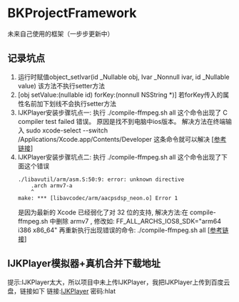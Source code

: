 # BKProjectFramework
未来自己使用的框架（一步步更新中）

## 记录坑点
1. 运行时赋值object_setIvar(id  _Nullable obj, Ivar  _Nonnull ivar, id  _Nullable value) 该方法不执行setter方法 
2. [obj setValue:(nullable id) forKey:(nonnull NSString *)] 若forKey传入的属性名前加下划线不会执行setter方法
3. IJKPlayer安装步骤坑点一: 执行 ./compile-ffmpeg.sh all 这个命令出现了 C compiler test failed 错误。 原因是找不到电脑中ios版本。 解决方法在终端输入 sudo xcode-select --switch /Applications/Xcode.app/Contents/Developer 这条命令就可以解决    [[参考链接](https://www.jianshu.com/p/5dd511223fc1)]
4. IJKPlayer安装步骤坑点二: 执行 ./compile-ffmpeg.sh all 这个命令出现了下面这个错误
    ```
    ./libavutil/arm/asm.S:50:9: error: unknown directive
        .arch armv7-a
        ^
    make: *** [libavcodec/arm/aacpsdsp_neon.o] Error 1
   ```
   是因为最新的 Xcode 已经弱化了对 32 位的支持, 解决方法:在 compile-ffmpeg.sh 中删除 armv7 , 修改如: FF_ALL_ARCHS_IOS8_SDK="arm64 i386 x86_64" 再重新执行出现错误的命令: ./compile-ffmpeg.sh all    [[参考链接](https://www.jianshu.com/p/9743a68c2939)]

## IJKPlayer模拟器+真机合并下载地址
提示:IJKPlayer太大，所以项目中未上传IJKPlayer，我把IJKPlayer上传到百度云盘，链接如下
链接:[IJKPlayer](https://pan.baidu.com/s/10qUR69T2FwgDrSVLE4gVCg)    密码:hlat
